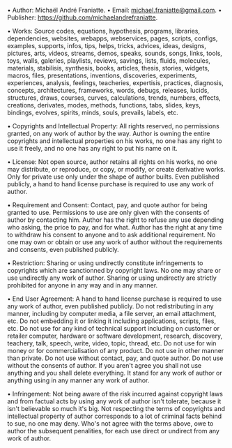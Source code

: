 ﻿  
• Author: Michaël André Franiatte. • Email: michael.franiatte@gmail.com. • Publisher: https://github.com/michaelandrefraniatte.  
  
• Works: Source codes, equations, hypothesis, programs, libraries, dependencies, websites, webapps, webservices, pages, scripts, configs, examples, supports, infos, tips, helps, tricks, advices, ideas, designs, pictures, arts, videos, streams, demos, speaks, sounds, songs, links, tools, toys, walls, galeries, playlists, reviews, savings, lists, fluids, molecules, materials, stabilisis, synthesis, books, articles, thesis, stories, widgets, macros, files, presentations, inventions, discoveries, experiments, experiences, analysis, feelings, teacheries, expertisis, practices, diagnosis, concepts, architectures, frameworks, words, debugs, releases, lucids, structures, draws, courses, curves, calculations, trends, numbers, effects, creations, derivates, modes, methods, functions, tabs, slides, keys, bindings, evolves, spirits, minds, souls, prevails, labels, etc.  
  
• Copyrights and Intellectual Property: All rights reserved, no permissions granted, on any work of author by the way. Author is owning the entire copyrights and intellectual properties on his works, no one has any right to use it freely, and no one has any right to put his name on it.  
  
• License: Not open source, author retains all rights on his works, no one may distribute, or reproduce, or copy, or modify, or create derivative works. Only for private use only under the shape of author builts. Even published publicly, a hand to hand license purchase is required to use any work of author.  
  
• Requirement and Consent: Contact, pay, and quote author for being granted to use. Permissions to use are only given with the consents of author by contacting him. Author has the right to refuse any use depending who asking, the price to pay, and for what. Author has the right at any time to withdraw his consent to anyone and to ask additional requirement. No one may own or obtain or use any work of author without the requirements and consents, even published publicly.  
  
• Restriction: Sharing or using undirectly constitute infringements to copyrights which are sanctionned by copyright laws. No one may share or use undirectly any work of author. Sharing or using undirectly are strictly prohibited for anyone in any way and in any manner.  
  
• End User Agreement: A hand to hand license purchase is required to use any work of author, even published publicly. Do not redistributing in any manner, including by computer media, a file server, an email attachment, etc. Do not embedding it or linking it including applications, scripts, files, etc. Do not use for any kind of technical support including on customer or retailer computer, hardware or software development, research, discovery, teachery, talk, speech, write, video, topic, thread, etc. Do not use for win money or for commercialisation of any product. Do not use in other manner than private. Do not use without contact, pay, and quote author. Do not use without the consents of author. If you aren't agree you shall not use anything and you shall delete everything. It stand for any work of author or anything using in any manner any work of author.  
  
• Infringement: Not being aware of the risk incurred against copyright laws and from factual acts by using any work of author isn't tolerate, because it isn't believable so much it's big. Not respecting the terms of copyrights and intellectual property of author corresponds to a lot of criminal facts behind to sue, no one may deny. Who's not agree with the terms above, owe to author the subsequent penalities, for each use direct or undirect from any work of author.  
  